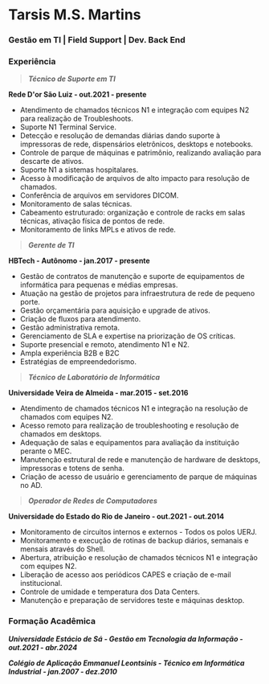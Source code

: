 # Tarsis M.S. Martins


### Gestão em TI | Field Support | Dev. Back End 


### Experiência


> _**Técnico de Suporte em TI**_

**Rede D'or São Luiz - out.2021 - presente**

- Atendimento de chamados técnicos N1 e integração com equipes N2 para realização de Troubleshoots.
- Suporte N1 Terminal Service.
- Detecção e resolução de demandas diárias dando suporte à impressoras de rede, dispensários eletrônicos, desktops e notebooks.
- Controle de parque de máquinas e patrimônio, realizando avaliação para descarte de ativos.
- Suporte N1 a sistemas hospitalares.
- Acesso à modificação de arquivos de alto impacto para resolução de chamados.
- Conferência de arquivos em servidores DICOM.
- Monitoramento de salas técnicas.
- Cabeamento estruturado: organização e controle de racks em salas técnicas, ativação física de pontos de rede.
- Monitoramento de links MPLs e ativos de rede.


> _**Gerente de TI**_

**HBTech - Autônomo - jan.2017 - presente**

- Gestão de contratos de manutenção e suporte de equipamentos de informática para pequenas e médias empresas.
- Atuação na gestão de projetos para infraestrutura de rede de pequeno porte.
- Gestão orçamentária para aquisição e upgrade de ativos.
- Criação de fluxos para atendimento.
- Gestão administrativa remota.
- Gerenciamento de SLA e expertise na priorização de OS críticas.
- Suporte presencial e remoto, atendimento N1 e N2.
- Ampla experiência B2B e B2C
- Estratégias de empreendedorismo.

> _**Técnico de Laboratório de Informática**_

**Universidade Veira de Almeida - mar.2015 - set.2016**

- Atendimento de chamados técnicos N1 e integração na resolução de chamados com equipes N2.
- Acesso remoto para realização de troubleshooting e resolução de chamados em desktops.
- Adequação de salas e equipamentos para avaliação da instituição perante o MEC. 
- Manutenção estrutural de rede e manutenção de hardware de desktops, impressoras e totens de senha. 
- Criação de acesso de usuário e gerenciamento de parque de máquinas no AD.

> _**Operador de Redes de Computadores**_

**Universidade do Estado do Rio de Janeiro - out.2021 - out.2014**

- Monitoramento de circuitos internos e externos - Todos os polos UERJ.
- Monitoramento e execução de rotinas de backup diários, semanais e mensais através do Shell.
- Abertura, atribuição e resolução de chamados técnicos N1 e integração com equipes N2.
- Liberação de acesso aos periódicos CAPES e criação de e-mail institucional.
- Controle de umidade e temperatura dos Data Centers.
- Manutenção e preparação de servidores teste e máquinas desktop.


### Formação Acadêmica

_**Universidade Estácio de Sá - Gestão em Tecnologia da Informação - out.2021 - abr.2024**_

_**Colégio de Aplicação Emmanuel Leontsinis - Técnico em Informática Industrial - jan.2007 - dez.2010**_